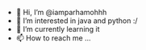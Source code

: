 - 👋 Hi, I’m @iamparhamohhh
- 👀 I’m interested in java and python :/
- 🌱 I’m currently learning it
- 📫 How to reach me ...

<!---
iamparhamohhh/iamparhamohhh is a ✨ special ✨ repository because its `README.md` (this file) appears on your GitHub profile.
You can click the Preview link to take a look at your changes.
--->
